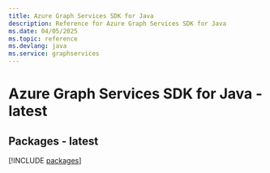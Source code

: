 ```yaml
---
title: Azure Graph Services SDK for Java
description: Reference for Azure Graph Services SDK for Java
ms.date: 04/05/2025
ms.topic: reference
ms.devlang: java
ms.service: graphservices
---
```

# Azure Graph Services SDK for Java - latest
## Packages - latest
[!INCLUDE [packages](graph-services-index.md)]